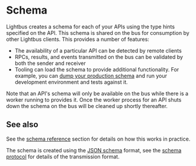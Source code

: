 # Schema

Lightbus creates a schema for each of your APIs using the type hints 
specified on the API. This schema is shared on the bus for consumption 
by other Lightbus clients. This provides a number of features:

* The availability of a particular API can be detected by remote clients
* RPCs, results, and events transmitted on the bus can be validated by both the sender and receiver
* Tooling can load the schema to provide additional functionality. For example, you can 
  [dump your production schema](https://lightbus.org/reference/command-line-use/dumpschema/) 
  and run your development environment and tests against it.

Note that an API's schema will only be available on the bus while there is a worker 
running to provides it. Once the worker process for an API shuts down the schema on the 
bus will be cleaned up shortly thereafter.

## See also

See the [schema reference](../reference/schema.md) section for details on how this works in practice.
 
The schema is created using the [JSON schema] format, see the [schema protocol] for details of 
the transmission format.


[JSON schema]: https://json-schema.org/
[schema protocol]: ../reference/schema-protocol.md
